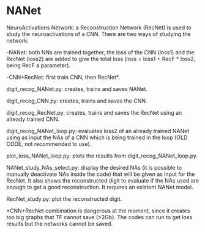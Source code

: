 # NANet
NeuroActivations Network: a Reconstruction Network (RecNet) is used to study the neuroactivations of a CNN. There are two ways of studying the network:
  
  -NANet: both NNs are trained together, the loss of the CNN (loss1) and the RecNet (loss2) are added to give the total loss (loss = loss1 + RecF * loss2, being RecF a parameter).
  
  -CNN+RecNet: first train CNN, then RecNet*.


digit_recog_NANet.py: creates, trains and saves NANet.

digit_recog_CNN.py: creates, trains and saves the CNN.

digit_recog_RecNet.py: creates, trains and saves the RecNet using an already trained CNN.

digit_recog_NANet_loop.py: evaluates loss2 of an already trained NANet using as input the NAs of a CNN which is being trained in the loop (OLD CODE, not recommended to use).

plot_loss_NANet_loop.py: plots the results from digit_recog_NANet_loop.py.

NANet_study_NAs_select.py: display the desired NAs (it is possible to manually deactivate NAs inside the code) that will be given as input for the RecNet. It also shows the reconstructed digit to evaluate if the NAs used are enough to get a good reconstruction. It requires an existent NANet model.

RecNet_study.py: plot the reconstructed digit.



*CNN+RecNet combination is dangerous at the moment, since it creates too big graphs that TF cannot save (>2Gb). The codes can run to get loss results but the networks cannot be saved.
